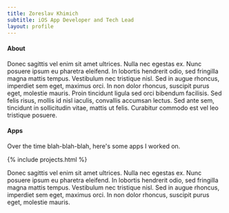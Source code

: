 ```yaml
---
title: Zoreslav Khimich
subtitle: iOS App Developer and Tech Lead
layout: profile
---
```


#### About

Donec sagittis vel enim sit amet ultrices. Nulla nec egestas ex. Nunc posuere ipsum eu pharetra eleifend. In lobortis hendrerit odio, sed fringilla magna mattis tempus. Vestibulum nec tristique nisl. Sed in augue rhoncus, imperdiet sem eget, maximus orci. In non dolor rhoncus, suscipit purus eget, molestie mauris. Proin tincidunt ligula sed orci bibendum facilisis. Sed felis risus, mollis id nisl iaculis, convallis accumsan lectus. Sed ante sem, tincidunt in sollicitudin vitae, mattis ut felis. Curabitur commodo est vel leo tristique posuere.

#### Apps
Over the time blah-blah-blah, here's some apps I worked on. 

{% include projects.html %}

Donec sagittis vel enim sit amet ultrices. Nulla nec egestas ex. Nunc posuere ipsum eu pharetra eleifend. In lobortis hendrerit odio, sed fringilla magna mattis tempus. Vestibulum nec tristique nisl. Sed in augue rhoncus, imperdiet sem eget, maximus orci. In non dolor rhoncus, suscipit purus eget, molestie mauris.
